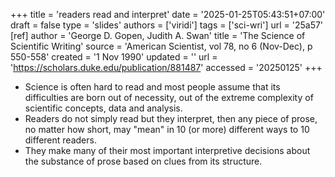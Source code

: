 +++
title = 'readers read and interpret'
date = '2025-01-25T05:43:51+07:00'
draft = false
type = 'slides'
authors = ['viridi']
tags = ['sci-wri']
url = '25a57'
[ref]
author = 'George D. Gopen, Judith A. Swan'
title = 'The Science of Scientific Writing'
source = 'American Scientist, vol 78, no 6 (Nov-Dec), p 550-558'
created = '1 Nov 1990'
updated = ''
url = 'https://scholars.duke.edu/publication/881487'
accessed = '20250125'
+++
<!--more-->

+ Science is often hard to read and most people assume that its difficulties are born out of necessity, out of the extreme complexity of scientific concepts, data and analysis.
+ Readers do not simply read but they interpret, then any piece of prose, no matter how short, may "mean" in 10 (or more) different ways to 10 different readers.
+ They make many of their most important interpretive decisions about the substance of prose based on clues from its structure.
